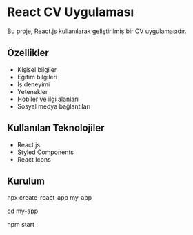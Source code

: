 # React CV Uygulaması

Bu proje, React.js kullanılarak geliştirilmiş bir CV uygulamasıdır.

## Özellikler

- Kişisel bilgiler
- Eğitim bilgileri
- İş deneyimi
- Yetenekler
- Hobiler ve ilgi alanları
- Sosyal medya bağlantıları

## Kullanılan Teknolojiler

- React.js
- Styled Components
- React Icons

## Kurulum

npx create-react-app my-app

cd my-app

npm start
